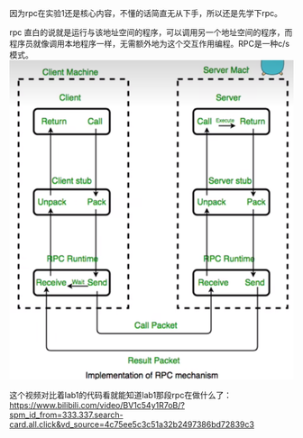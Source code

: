 因为rpc在实验1还是核心内容，不懂的话简直无从下手，所以还是先学下rpc。

rpc 直白的说就是运行与该地址空间的程序，可以调用另一个地址空间的程序，而程序员就像调用本地程序一样，无需额外地为这个交互作用编程。RPC是一种c/s模式。
![Alt text](image.png)

这个视频对比着lab1的代码看就能知道lab1那段rpc在做什么了：
https://www.bilibili.com/video/BV1c54y1R7oB/?spm_id_from=333.337.search-card.all.click&vd_source=4c75ee5c3c51a32b2497386bd72839c3